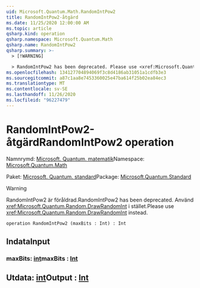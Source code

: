 ```yaml
---
uid: Microsoft.Quantum.Math.RandomIntPow2
title: RandomIntPow2-åtgärd
ms.date: 11/25/2020 12:00:00 AM
ms.topic: article
qsharp.kind: operation
qsharp.namespace: Microsoft.Quantum.Math
qsharp.name: RandomIntPow2
qsharp.summary: >-
  > [!WARNING]

  > RandomIntPow2 has been deprecated. Please use <xref:Microsoft.Quantum.Random.DrawRandomInt> instead.
ms.openlocfilehash: 134127704894069f3c8d4186ab31051a1cdfb3e3
ms.sourcegitcommit: a87c1aa8e7453360025e47ba614f25b02ea84ec3
ms.translationtype: MT
ms.contentlocale: sv-SE
ms.lasthandoff: 11/26/2020
ms.locfileid: "96227479"
---
```

# <a name="randomintpow2-operation"></a><span data-ttu-id="4e31b-102">RandomIntPow2-åtgärd</span><span class="sxs-lookup"><span data-stu-id="4e31b-102">RandomIntPow2 operation</span></span>

<span data-ttu-id="4e31b-103">Namnrymd: [Microsoft. Quantum. matematik](xref:Microsoft.Quantum.Math)</span><span class="sxs-lookup"><span data-stu-id="4e31b-103">Namespace: [Microsoft.Quantum.Math](xref:Microsoft.Quantum.Math)</span></span>

<span data-ttu-id="4e31b-104">Paket: [Microsoft. Quantum. standard](https://nuget.org/packages/Microsoft.Quantum.Standard)</span><span class="sxs-lookup"><span data-stu-id="4e31b-104">Package: [Microsoft.Quantum.Standard](https://nuget.org/packages/Microsoft.Quantum.Standard)</span></span>


> [!WARNING]
> <span data-ttu-id="4e31b-105">RandomIntPow2 är föråldrad.</span><span class="sxs-lookup"><span data-stu-id="4e31b-105">RandomIntPow2 has been deprecated.</span></span> <span data-ttu-id="4e31b-106">Använd <xref:Microsoft.Quantum.Random.DrawRandomInt> i stället.</span><span class="sxs-lookup"><span data-stu-id="4e31b-106">Please use <xref:Microsoft.Quantum.Random.DrawRandomInt> instead.</span></span>



```qsharp
operation RandomIntPow2 (maxBits : Int) : Int
```


## <a name="input"></a><span data-ttu-id="4e31b-107">Indata</span><span class="sxs-lookup"><span data-stu-id="4e31b-107">Input</span></span>

### <a name="maxbits--int"></a><span data-ttu-id="4e31b-108">maxBits: [int](xref:microsoft.quantum.lang-ref.int)</span><span class="sxs-lookup"><span data-stu-id="4e31b-108">maxBits : [Int](xref:microsoft.quantum.lang-ref.int)</span></span>





## <a name="output--int"></a><span data-ttu-id="4e31b-109">Utdata: [int](xref:microsoft.quantum.lang-ref.int)</span><span class="sxs-lookup"><span data-stu-id="4e31b-109">Output : [Int](xref:microsoft.quantum.lang-ref.int)</span></span>

